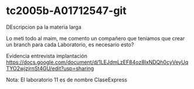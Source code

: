 # tc2005b-A01712547-git
DEscripcion pa la materia larga

Lo meti todo al maim, me comento un compañero que teniamos que crear un branch para cada Laboratorio, es necesario esto?

Evidencia entrevista implantación 
https://docs.google.com/document/d/1LEJdmLzEF84oz8IxNDQh0cyVeyUqTYO2wjzjrnSt4GU/edit?usp=sharing


Nota: El laboratorio 11 es de nombre ClaseExpress
